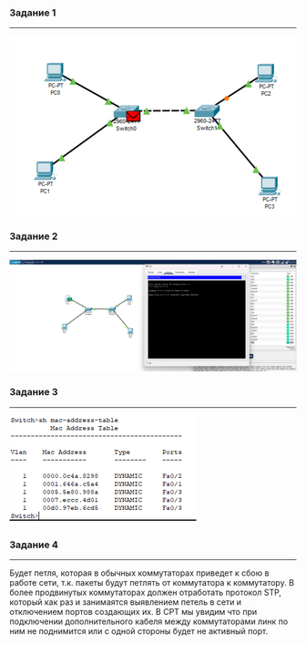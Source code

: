 ### Задание 1
---
![](./img/1.4.1.png)

### Задание 2
---
![](./img/1.4.2.png)

### Задание 3
---
![](./img/1.4.3.png)

### Задание 4
---
Будет петля, которая в обычных коммутаторах приведет к сбою в работе сети, т.к. пакеты будут петлять от коммутатора к коммутатору. В более продвинутых коммутаторах должен отработать протокол STP, который как раз и занимаятся выявлением петель в сети и отключением портов создающих их. В CPT мы увидим что при подключении дополнительного кабеля между коммутаторами линк по ним не поднимится или с одной стороны будет не активный порт.